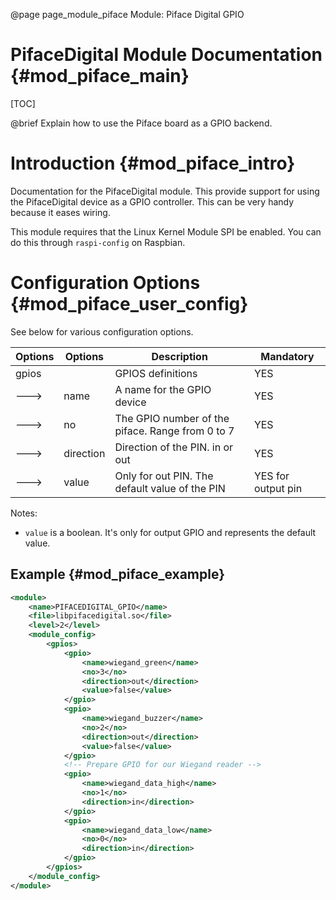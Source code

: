 @page page_module_piface Module: Piface Digital GPIO

PifaceDigital Module Documentation {#mod_piface_main}
=====================================================

[TOC]

@brief Explain how to use the Piface board as a GPIO backend.

Introduction {#mod_piface_intro}
=================================

Documentation for the PifaceDigital module.
This provide support for using the PifaceDigital device as a GPIO controller.
This can be very handy because it eases wiring.

This module requires that the Linux Kernel Module SPI be enabled.
You can do this through `raspi-config` on Raspbian.

Configuration Options {#mod_piface_user_config}
================================================

See below for various configuration options.


Options    | Options   | Description                                            | Mandatory
-----------|-----------|--------------------------------------------------------|-----------
gpios      |           | GPIOS definitions                                      | YES
--->       | name      | A name for the GPIO device                             | YES
--->       | no        | The GPIO number of the piface. Range from 0 to 7       | YES
--->       | direction | Direction of the PIN. in or out                        | YES
--->       | value     | Only for out PIN. The default value of the PIN         | YES for output pin

Notes:
+ `value` is a boolean. It's only for output GPIO and represents the default value.


Example {#mod_piface_example}
------------------------------

~~~~~~~~~~~~~~~~~~~~~~~~~~~~~~~~~~~~~~~~~~~~~~~~~~~.xml
<module>
    <name>PIFACEDIGITAL_GPIO</name>
    <file>libpifacedigital.so</file>
    <level>2</level>
    <module_config>
        <gpios>
            <gpio>
                <name>wiegand_green</name>
                <no>3</no>
                <direction>out</direction>
                <value>false</value>
            </gpio>
            <gpio>
                <name>wiegand_buzzer</name>
                <no>2</no>
                <direction>out</direction>
                <value>false</value>
            </gpio>
            <!-- Prepare GPIO for our Wiegand reader -->
            <gpio>
                <name>wiegand_data_high</name>
                <no>1</no>
                <direction>in</direction>
            </gpio>
            <gpio>
                <name>wiegand_data_low</name>
                <no>0</no>
                <direction>in</direction>
            </gpio>
        </gpios>
    </module_config>
</module>
~~~~~~~~~~~~~~~~~~~~~~~~~~~~~~~~~~~~~~~~~~~~~~~~~~~
